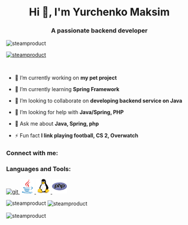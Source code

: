 <h1 align="center">Hi 👋, I'm Yurchenko Maksim</h1>
<h3 align="center">A passionate backend developer</h3>

<p align="left"> <img src="https://komarev.com/ghpvc/?username=steamproduct&label=Profile%20views&color=0e75b6&style=flat" alt="steamproduct" /> </p>

<p align="left"> <a href="https://github.com/ryo-ma/github-profile-trophy"><img src="https://github-profile-trophy.vercel.app/?username=steamproduct" alt="steamproduct" /></a> </p>

<p align="left"> <a href="https://twitter.com/" target="blank"><img src="https://img.shields.io/twitter/follow/?logo=twitter&style=for-the-badge" alt="" /></a> </p>

- 🔭 I’m currently working on **my pet project**

- 🌱 I’m currently learning **Spring Framework**

- 👯 I’m looking to collaborate on **developing backend service on Java**

- 🤝 I’m looking for help with **Java/Spring, PHP**

- 💬 Ask me about **Java, Spring, php**

- ⚡ Fun fact **I link playing football, CS 2, Overwatch**

<h3 align="left">Connect with me:</h3>
<p align="left">
</p>

<h3 align="left">Languages and Tools:</h3>
<p align="left"> <a href="https://git-scm.com/" target="_blank" rel="noreferrer"> <img src="https://www.vectorlogo.zone/logos/git-scm/git-scm-icon.svg" alt="git" width="40" height="40"/> </a> <a href="https://www.java.com" target="_blank" rel="noreferrer"> <img src="https://raw.githubusercontent.com/devicons/devicon/master/icons/java/java-original.svg" alt="java" width="40" height="40"/> </a> <a href="https://www.linux.org/" target="_blank" rel="noreferrer"> <img src="https://raw.githubusercontent.com/devicons/devicon/master/icons/linux/linux-original.svg" alt="linux" width="40" height="40"/> </a> <a href="https://www.php.net" target="_blank" rel="noreferrer"> <img src="https://raw.githubusercontent.com/devicons/devicon/master/icons/php/php-original.svg" alt="php" width="40" height="40"/> </a> </p>

<p><img align="left" src="https://github-readme-stats.vercel.app/api/top-langs?username=steamproduct&show_icons=true&locale=en&layout=compact" alt="steamproduct" /></p>

<p>&nbsp;<img align="center" src="https://github-readme-stats.vercel.app/api?username=steamproduct&show_icons=true&locale=en" alt="steamproduct" /></p>

<p><img align="center" src="https://github-readme-streak-stats.herokuapp.com/?user=steamproduct&" alt="steamproduct" /></p>

